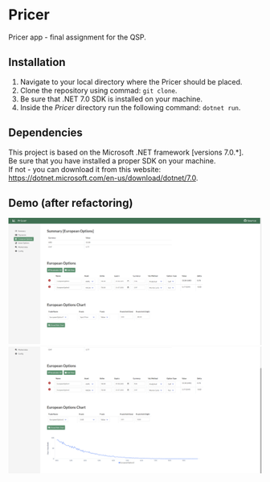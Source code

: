 # Pricer
Pricer app - final assignment for the QSP.

## Installation
1. Navigate to your local directory where the Pricer should be placed.
2. Clone the repository using commad: `git clone`.
3. Be sure that .NET 7.0 SDK is installed on your machine.
4. Inside the *Pricer* directory run the following command: `dotnet run`.

## Dependencies
This project is based on the Microsoft .NET framework [versions 7.0.*].  
Be sure that you have installed a proper SDK on your machine.  
If not - you can download it from this website: <a href="(https://dotnet.microsoft.com/en-us/download/dotnet/7.0)" target="_blank">https://dotnet.microsoft.com/en-us/download/dotnet/7.0</a>.

## Demo (after refactoring)
<img src='demo_new/1.png'>
<img src='demo_new/3.png'>
